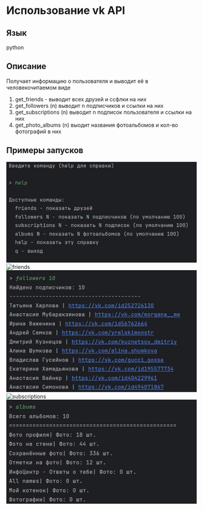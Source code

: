 # Использование vk API
## Язык 
python
## Описание
Получает информацию о пользователя и выводит её в человекочитаемом виде
1) get_friends - выводит всех друзей и ссфлки на них
2) get_followers (n) выводит n подписчиков и ссылки на них
3) get_subscriptions (n) выводит n подписок пользователя и ссылки на них
4) get_photo_albums (n) выодит названия фотоальбомов и кол-во фотографий в них
## Примеры запусков
![help](images_examples/help.jpg)
![friends](images_examples/friends.jpg)
![followers](images_examples/followers.jpg)
![subscriptions](images/subscriptions.jpg)
![albums](images_examples/albums.jpg)
